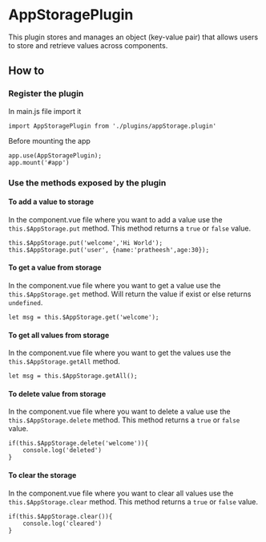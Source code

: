 # AppStoragePlugin

This plugin stores and manages an object (key-value pair) that allows users to store and retrieve values across components.  

## How to
### Register the plugin
In main.js file import it

```import AppStoragePlugin from './plugins/appStorage.plugin'```

Before mounting the app

```
app.use(AppStoragePlugin);
app.mount('#app')
```

### Use the methods exposed by the plugin

#### To add a value to storage
In the component.vue file where you want to add a value use the `this.$AppStorage.put` method. This method returns a `true` or `false` value.

```
this.$AppStorage.put('welcome','Hi World');
this.$AppStorage.put('user', {name:'pratheesh',age:30});
```

#### To get a value from storage
In the component.vue file where you want to get a value use the `this.$AppStorage.get` method. Will return the value if exist or else returns `undefined`.

```
let msg = this.$AppStorage.get('welcome');
```

#### To get all values from storage
In the component.vue file where you want to get the values use the `this.$AppStorage.getAll` method.

```
let msg = this.$AppStorage.getAll();
```

#### To delete value from storage
In the component.vue file where you want to delete a value use the `this.$AppStorage.delete` method. This method returns a `true` or `false` value.

```
if(this.$AppStorage.delete('welcome')){
    console.log('deleted')
}
```

#### To clear the storage
In the component.vue file where you want to clear all values use the `this.$AppStorage.clear` method. This method returns a `true` or `false` value.

```
if(this.$AppStorage.clear()){
    console.log('cleared')
}
```
